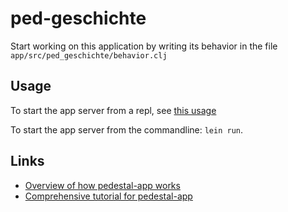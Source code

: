 # ped-geschichte

Start working on this application by writing its behavior in the file
`app/src/ped_geschichte/behavior.clj`


## Usage

To start the app server from a repl, see [this
usage](https://github.com/pedestal/pedestal/tree/master/app#usage)

To start the app server from the commandline: `lein run`.

## Links

* [Overview of how pedestal-app works](http://pedestal.io/documentation/application-overview/)
* [Comprehensive tutorial for pedestal-app](https://github.com/pedestal/app-tutorial)
